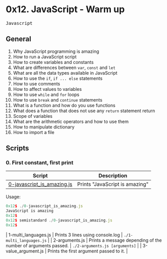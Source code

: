 # 0x12. JavaScript - Warm up
<kbd>Javascript</kbd>

## General
1.  Why JavaScript programming is amazing
2.  How to run a JavaScript script
3.  How to create variables and constants
4.  What are differences between `var`, `const` and `let`
5.  What are all the data types available in JavaScript
6.  How to use the `if`, `if ... else` statements
7.  How to use comments
8.  How to affect values to variables
9.  How to use `while` and `for` loops
10. How to use `break` and `continue` statements
11. What is a function and how do you use functions
12. What does a function that does not use any `return` statement return
13. Scope of variables
14. What are the arithmetic operators and how to use them
15. How to manipulate dictionary
16. How to import a file

## Scripts

### 0. First constant, first print
| Script | Description |
|--------|-------------|
| [0-javascript\_is\_amazing.js](https://github.com/Jarabi/alx-higher_level_programming/blob/main/0x12-javascript-warm_up/0-javascript_is_amazing.js) | Prints "JavaScript is amazing" |

Usage:

```javascript
0x12$ ./0-javascript_is_amazing.js 
JavaScript is amazing
0x12$ 
0x12$ semistandard ./0-javascript_is_amazing.js 
0x12$ 
``` 
| 1-multi\_languages.js | Prints 3 lines using console.log | `./1-multi_languages.js` |
| 2-arguments.js | Prints a message depending of the number of arguments passed. | `./2-arguments.js [arguments]` |
| 3-value\_argument.js | Prints the first argument passed to it. | 
